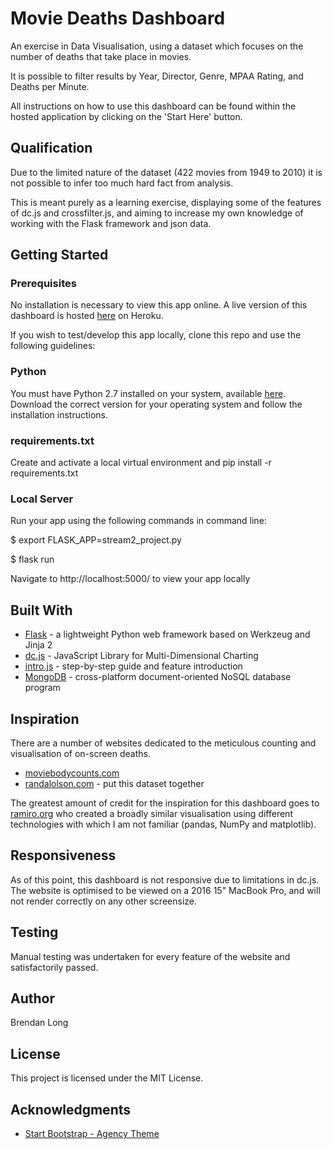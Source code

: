 # Movie Deaths Dashboard

An exercise in Data Visualisation, using a dataset which focuses on the number of deaths that take place in movies.

It is possible to filter results by Year, Director, Genre, MPAA Rating, and Deaths per Minute.

All instructions on how to use this dashboard can be found within the hosted application by clicking on the 'Start Here' button.

## Qualification
Due to the limited nature of the dataset (422 movies from 1949 to 2010) it is not possible to infer too much hard fact from analysis.

This is meant purely as a learning exercise, displaying some of the features of dc.js and crossfilter.js, and aiming to increase my own knowledge of working with the Flask framework and json data.

## Getting Started

### Prerequisites

No installation is necessary to view this app online.
A live version of this dashboard is hosted [here](https://com-movie-dashboard.herokuapp.com/) on Heroku.

If you wish to test/develop this app locally, clone this repo and use the following guidelines:

### Python
You must have Python 2.7 installed on your system, available [here](https://www.python.org/).
Download the correct version for your operating system and follow the installation instructions.

### requirements.txt
Create and activate a local virtual environment and pip install -r requirements.txt

### Local Server
Run your app using the following commands in command line:

$ export FLASK_APP=stream2_project.py

$ flask run

Navigate to http://localhost:5000/ to view your app locally

## Built With

- [Flask](http://flask.pocoo.org/) - a lightweight Python web framework based on Werkzeug and Jinja 2
- [dc.js](https://dc-js.github.io/dc.js/) - JavaScript Library for Multi-Dimensional Charting
- [intro.js](http://introjs.com) - step-by-step guide and feature introduction
- [MongoDB](https://www.mongodb.com/) - cross-platform document-oriented NoSQL database program

## Inspiration

There are a number of websites dedicated to the meticulous counting and visualisation of on-screen deaths.
- [moviebodycounts.com](http://www.moviebodycounts.com/)
- [randalolson.com](http://www.randalolson.com/2013/12/31/deadliest-films-of-all-time-by-on-screen-death-counts/) - put this dataset together

The greatest amount of credit for the inspiration for this dashboard goes to [ramiro.org](http://ramiro.org/notebook/movie-body-counts/) who created a broadly similar visualisation using different technologies with which I am not familiar (pandas, NumPy and matplotlib).

## Responsiveness
As of this point, this dashboard is not responsive due to limitations in dc.js.
The website is optimised to be viewed on a 2016 15" MacBook Pro, and will not render correctly on any other screensize.

## Testing
Manual testing was undertaken for every feature of the website and satisfactorily passed.

## Author
Brendan Long

## License
This project is licensed under the MIT License.

## Acknowledgments
- [Start Bootstrap - Agency Theme](https://startbootstrap.com/template-overviews/agency/)
